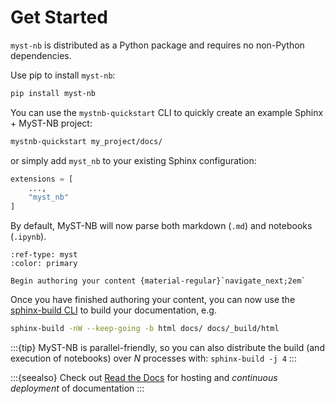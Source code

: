 # Get Started

`myst-nb` is distributed as a Python package and requires no non-Python dependencies.

Use pip to install `myst-nb`:

```bash
pip install myst-nb
```

You can use the `mystnb-quickstart` CLI to quickly create an example Sphinx + MyST-NB project:

```bash
mystnb-quickstart my_project/docs/
```

or simply add `myst_nb` to your existing Sphinx configuration:

```python
extensions = [
    ...,
    "myst_nb"
]
```

By default, MyST-NB will now parse both markdown (`.md`) and notebooks (`.ipynb`).

```{button-ref} authoring/intro
:ref-type: myst
:color: primary

Begin authoring your content {material-regular}`navigate_next;2em`
```

Once you have finished authoring your content, you can now use the [sphinx-build CLI](https://www.sphinx-doc.org/en/master/man/sphinx-build.html) to build your documentation, e.g.

```bash
sphinx-build -nW --keep-going -b html docs/ docs/_build/html
```

:::{tip}
MyST-NB is parallel-friendly, so you can also distribute the build (and execution of notebooks) over *N* processes with: `sphinx-build -j 4`
:::

:::{seealso}
Check out [Read the Docs](https://docs.readthedocs.io) for hosting and *continuous deployment* of documentation
:::
